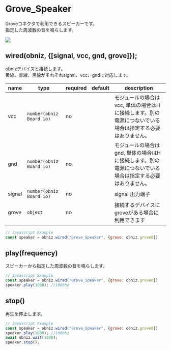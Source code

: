 # Grove_Speaker

Groveコネクタで利用できるスピーカーです。  
指定した周波数の音を鳴らします。

![](image.jpg)

## wired(obniz, {[signal, vcc, gnd, grove]});

obnizデバイスと接続します。  
黄線、赤線、黒線がそれぞれsignal、vcc、gndに対応します。

name | type | required | default | description
--- | --- | --- | --- | ---
vcc | `number(obniz Board io)` | no |  &nbsp; | モジュールの場合はvcc, 単体の場合はHに接続します。別の電源につないでいる場合は指定する必要はありません。
gnd | `number(obniz Board io)` | no |  &nbsp; | モジュールの場合はgnd, 単体の場合はHに接続します。別の電源につないでいる場合は指定する必要はありません。
signal | `number(obniz Board io)` | no |  &nbsp; | signal 出力端子
grove | `object` | no | &nbsp;  | 接続するデバイスにgroveがある場合に利用できます


```Javascript
// Javascript Example
const speaker = obniz.wired("Grove_Speaker", {grove: obniz.grove0})
```

## play(frequency)
スピーカーから指定した周波数の音を鳴らします。

```Javascript
// Javascript Example
const speaker = obniz.wired("Grove_Speaker", {grove: obniz.grove0})
speaker.play(1000); //1000hz
```

## stop()
再生を停止します。

```Javascript
// Javascript Example
const speaker = obniz.wired("Grove_Speaker", {grove: obniz.grove0})
speaker.play(1000); //1000hz
await obniz.wait(1000);
speaker.stop();
```


